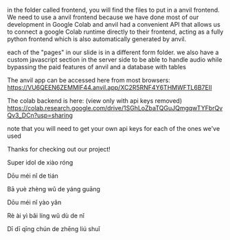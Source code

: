 in the folder called frontend, you will find the files to put in a anvil frontend. We need to use a anvil frontend because we have done most of our development in Google Colab and anvil had a convenient API that allows us to connect a google Colab runtime directly to their frontend, acting as a fully python frontend which is also automatically generated by anvil.

each of the "pages" in our slide is in a different form folder. 
we also have a custom javascript section in the server side to be able to handle audio while bypassing the paid features of anvil and a database with tables

The anvil app can be accessed here from most browsers: https://VU6QEEN6ZEMMIF44.anvil.app/XC2R5RNF4Y6THMWFTL6B7EII


The colab backend is here: (view only with api keys removed)  
https://colab.research.google.com/drive/1SGhLoZbaTQGuJQmgqwTYFbrQvQv3_DCn?usp=sharing

note that you will need to get your own api keys for each of the ones we've used

Thanks for checking out our project!

Super idol de xiào róng

Dōu méi nǐ de tián

Bā yuè zhèng wǔ de yáng guāng

Dōu méi nǐ yào yǎn

Rè ài yì bǎi líng wǔ dù de nǐ

Dī dī qīng chún de zhēng liú shuǐ
